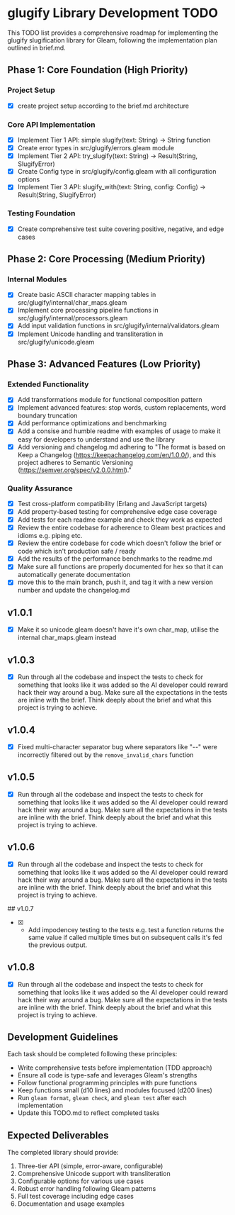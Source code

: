 # glugify Library Development TODO

This TODO list provides a comprehensive roadmap for implementing the glugify slugification library for Gleam, following the implementation plan outlined in brief.md.

## Phase 1: Core Foundation (High Priority)

### Project Setup
- [x] create project setup according to the brief.md architecture

### Core API Implementation
- [x] Implement Tier 1 API: simple slugify(text: String) -> String function
- [x] Create error types in src/glugify/errors.gleam module
- [x] Implement Tier 2 API: try_slugify(text: String) -> Result(String, SlugifyError)
- [x] Create Config type in src/glugify/config.gleam with all configuration options
- [x] Implement Tier 3 API: slugify_with(text: String, config: Config) -> Result(String, SlugifyError)

### Testing Foundation
- [x] Create comprehensive test suite covering positive, negative, and edge cases

## Phase 2: Core Processing (Medium Priority)

### Internal Modules
- [x] Create basic ASCII character mapping tables in src/glugify/internal/char_maps.gleam
- [x] Implement core processing pipeline functions in src/glugify/internal/processors.gleam
- [x] Add input validation functions in src/glugify/internal/validators.gleam
- [x] Implement Unicode handling and transliteration in src/glugify/unicode.gleam

## Phase 3: Advanced Features (Low Priority)

### Extended Functionality
- [x] Add transformations module for functional composition pattern
- [x] Implement advanced features: stop words, custom replacements, word boundary truncation
- [x] Add performance optimizations and benchmarking
- [x] Add a consise and humble readme with examples of usage to make it easy for developers to understand and use the library
- [x] Add versioning and changelog.md adhering to "The format is based on Keep a Changelog (https://keepachangelog.com/en/1.0.0/), and this project adheres to Semantic Versioning (https://semver.org/spec/v2.0.0.html)."

### Quality Assurance
- [x] Test cross-platform compatibility (Erlang and JavaScript targets)
- [x] Add property-based testing for comprehensive edge case coverage
- [x] Add tests for each readme example and check they work as expected
- [x] Review the entire codebase for adherence to Gleam best practices and idioms e.g. piping etc. 
- [x] Review the entire codebase for code which doesn't follow the brief or code which isn't production safe / ready 
- [x] Add the results of the performance benchmarks to the readme.md
- [x] Make sure all functions are properly documented for hex so that it can automatically generate documentation
- [x] move this to the main branch, push it, and tag it with a new version number and update the changelog.md

## v1.0.1
- [x] Make it so unicode.gleam doesn't have it's own char_map, utilise the internal char_maps.gleam instead

## v1.0.3
- [x] Run through all the codebase and inspect the tests to check for something that looks like it was added so the AI developer could reward hack their way around a bug. Make sure all the expectations in the tests are inline with the brief. Think deeply about the brief and what this project is trying to achieve.

## v1.0.4
- [x] Fixed multi-character separator bug where separators like "--" were incorrectly filtered out by the `remove_invalid_chars` function

## v1.0.5
- [x] Run through all the codebase and inspect the tests to check for something that looks like it was added so the AI developer could reward hack their way around a bug. Make sure all the expectations in the tests are inline with the brief. Think deeply about the brief and what this project is trying to achieve.

## v1.0.6
- [x] Run through all the codebase and inspect the tests to check for something that looks like it was added so the AI developer could reward hack their way around a bug. Make sure all the expectations in the tests are inline with the brief. Think deeply about the brief and what this project is trying to achieve.

## v1.0.7
- [x] - Add impodencey testing to the tests e.g. test a function returns the same value if called multiple times but on subsequent calls it's fed the previous output.

## v1.0.8
- [x] Run through all the codebase and inspect the tests to check for something that looks like it was added so the AI developer could reward hack their way around a bug. Make sure all the expectations in the tests are inline with the brief. Think deeply about the brief and what this project is trying to achieve.

## Development Guidelines

Each task should be completed following these principles:
- Write comprehensive tests before implementation (TDD approach)
- Ensure all code is type-safe and leverages Gleam's strengths
- Follow functional programming principles with pure functions
- Keep functions small (d10 lines) and modules focused (d200 lines)
- Run `gleam format`, `gleam check`, and `gleam test` after each implementation
- Update this TODO.md to reflect completed tasks

## Expected Deliverables

The completed library should provide:
1. Three-tier API (simple, error-aware, configurable)
2. Comprehensive Unicode support with transliteration
3. Configurable options for various use cases
4. Robust error handling following Gleam patterns
5. Full test coverage including edge cases
6. Documentation and usage examples